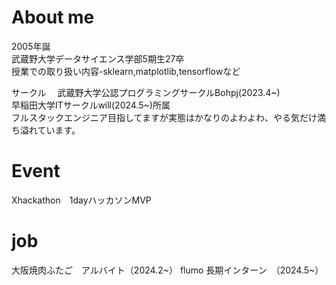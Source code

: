 # About me

2005年誕<br>
武蔵野大学データサイエンス学部5期生27卒<br>
授業での取り扱い内容-sklearn,matplotlib,tensorflowなど<br>

サークル　
武蔵野大学公認プログラミングサークルBohpj(2023.4~)<br>
早稲田大学ITサークルwill(2024.5~)所属<br>
フルスタックエンジニア目指してますが実態はかなりのよわよわ、やる気だけ満ち溢れています。<br>

# Event <br>
Xhackathon　1dayハッカソンMVP

# job
大阪焼肉ふたご　アルバイト（2024.2~）
flumo 長期インターン　（2024.5~）

